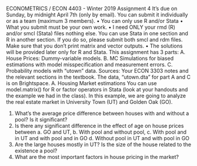 ECONOMETRICS /
ECON 4403 - Winter 2019
Assignment 4
It’s due on Sunday, by midnight April 7th (only by email). You can submit it individually
or as a team (maximum 3 members).
• You can only use R and/or Stata
• What you submit must be your own work.
• I need ONLY your rmd (R) and/or smcl (Stata) files nothing else. You can use
Stata in one section and R in another section. If you do so, please submit both
smcl and rdm files. Make sure that you don’t print matrix and vector outputs.
• The solutions will be provided later only for R and Stata.
This assignment has 3 parts:
A. House Prices: Dummy-variable models.
B. MC Simulations for biased estimations with model misspecification and measurement errors.
C. Probability models with “utown” data.
Sources: Your ECON 3303 notes and the relevant sections in the textbook. The data,
“utown.dta” for part A and C is on Brightspace.
A. Housing Market estimations
You can use model.matrix() for R or factor operators in Stata (look at your handouts
and the example we had in the class). In this example, we are going to analyze the real
estate market in University Town (UT) and Golden Oak (GO).
1. What’s the average price difference between houses with and without a pool? Is it
significant?
2. Is there any significant difference in the effect of age on house prices between
a. GO and UT,
b. With pool and without pool,
c. With pool and in UT and with pool and in GO
d. Without pool in UT and with pool in GO
3. Are the large houses mostly in UT? Is the size of the house related to the existence a pool?
4. What are the most important factors in house pricing in the market?
